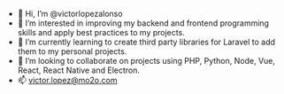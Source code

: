 - 👋 Hi, I’m @victorlopezalonso
- 👀 I’m interested in improving my backend and frontend programming skills and apply best practices to my projects.
- 🌱 I’m currently learning to create third party libraries for Laravel to add them to my personal projects.
- 💞️ I’m looking to collaborate on projects using PHP, Python, Node, Vue, React, React Native and Electron.
- 📫 victor.lopez@mo2o.com

<!---
victorlopezalonso/victorlopezalonso is a ✨ special ✨ repository because its `README.md` (this file) appears on your GitHub profile.
You can click the Preview link to take a look at your changes.
--->
